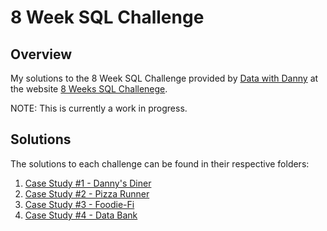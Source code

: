 # 8 Week SQL Challenge
## Overview

My solutions to the 8 Week SQL Challenge provided by [Data with Danny](https://www.datawithdanny.com/) at the website [8 Weeks SQL Challenege](https://8weeksqlchallenge.com).

NOTE: This is currently a work in progress.

## Solutions

The solutions to each challenge can be found in their respective folders:

1. [Case Study #1 - Danny's Diner](https://github.com/kgosse412/8_week_sql_challenge/tree/main/Case%20Study%20%231%20-%20Danny's%20Diner)
2. [Case Study #2 - Pizza Runner](https://github.com/kgosse412/8_week_sql_challenge/tree/main/Case%20Study%20%232%20-%20Pizza%20Runner)
3. [Case Study #3 - Foodie-Fi](https://github.com/kgosse412/8_week_sql_challenge/tree/main/Case%20Study%20%233%20-%20Foodie-Fi)
4. [Case Study #4 - Data Bank](https://github.com/kgosse412/8_week_sql_challenge/tree/main/Case%20Study%20%234%20-%20Data%20Bank)